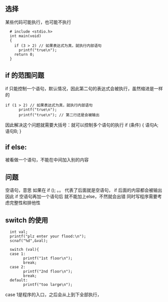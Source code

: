 ## 选择
某些代码可能执行，也可能不执行


      # include <stdio.h>
      int main(void)
      {
        if (3 > 2) // 如果表达式为真，就执行内部语句
          printf("true\n");
        return 0;
      }
      

## if 的范围问题
if 只能控制一个语句，默认情况，因此第二句的表达式会被执行，虽然缩进是一样的

    if (1 > 2) // 如果表达式为真，就执行内部语句
          printf("true\n");
          printf("true\n"); // 第二行还是会被输出
          
因此解决这个问题就需要大括号：就可以控制多个语句的执行
    if (条件)
    {
      语句A;
      语句B;
    }
      
## if else:
被看做一个语句，不能在中间加入别的内容

## 问题
空语句，意思 如果在 if ();  。。 代表了后面就是空语句， if 后面的内容都会被输出
因此 if 空语句再加一个语句后 就不能加上else，不然就会出错
同时写程序需要考虑完整性和排他性


      
## switch 的使用

      int val;
      printf("plz enter your flood:\n");
      scnaf("%d",&val);
      
      switch (val){
      case 1:
            printf("1st floor\n");
            break;
      case 2:
            printf("2nd floor\n");
            break;
      default:
            printf("too large\n");
            
case 1是程序的入口，之后会从上到下全部执行，
